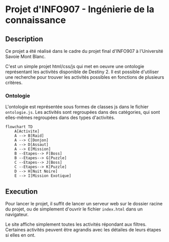 # Projet d'INFO907 - Ingénierie de la connaissance

## Description

Ce projet a été réalisé dans le cadre du projet final d'INFO907 à l'Université Savoie Mont Blanc.

C'est un simple projet html/css/js qui met en oeuvre une ontologie représentant les activités disponible de Destiny 2.
Il est possible d'utiliser une recherche pour trouver les activités possibles en fonctions de plusieurs critères.

### Ontologie

L'ontologie est représentée sous formes de classes js dans le fichier `ontologie.js`.
Les activités sont regroupées dans des catégories, qui sont elles-mêmes regroupées dans des types d'activités.

```mermaid
flowchart TD
    A[Activite] 
    A --> B[Raid]
    A --> C[Donjon]
    A --> D[Assaut]
    A --> E[Mission]
    B --Etapes--> F[Boss]
    B --Etapes--> G[Puzzle]
    C --Etapes--> J[Boss]
    C --Etapes--> K[Puzzle]
    D --> H[Nuit Noire]
    E --> I[Mission Exotique]
```

## Execution

Pour lancer le projet, il suffit de lancer un serveur web sur le dossier racine du projet, ou de simplement d'ouvrir le fichier `index.html` dans un navigateur.

Le site affiche simplement toutes les activités répondant aux filtres. Certaines activités peuvent être agrandis avec les détailes de leurs étapes si elles en ont.
